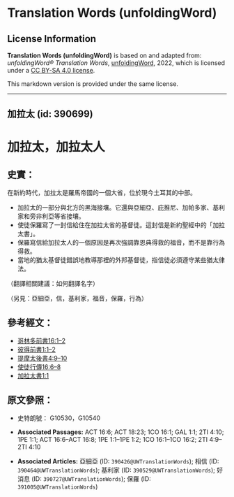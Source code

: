 # Translation Words (unfoldingWord)

## License Information

**Translation Words (unfoldingWord)** is based on and adapted from: _unfoldingWord® Translation Words_, [unfoldingWord](https://unfoldingword.org/utw), 2022, which is licensed under a [CC BY-SA 4.0 license](https://creativecommons.org/licenses/by-sa/4.0/legalcode.en).

This markdown version is provided under the same license.



--------------------------------

## 加拉太 (id: 390699)

加拉太，加拉太人
========

史實：
---

在新約時代，加拉太是羅馬帝國的一個大省，位於現今土耳其的中部。

* 加拉太的一部分與北方的黑海接壤。它還與亞細亞、庇推尼、加帕多家、基利家和旁非利亞等省接壤。
* 使徒保羅寫了一封信給住在加拉太省的基督徒。這封信是新約聖經中的「加拉太書」。
* 保羅寫信給加拉太人的一個原因是再次強調靠恩典得救的福音，而不是靠行為得救。
* 當地的猶太基督徒錯誤地教導那裡的外邦基督徒，指信徒必須遵守某些猶太律法。

（翻譯相關建議：如何翻譯名字）

（另見：亞細亞，信，基利家，福音，保羅，行為）

參考經文：
-----

* [哥林多前書16:1–2](https://ref.ly/1Cor16:1-1Cor16:2)
* [彼得前書1:1–2](https://ref.ly/1Pet1:1-1Pet1:2)
* [提摩太後書4:9–10](https://ref.ly/2Tim4:9-2Tim4:10)
* [使徒行傳16:6–8](https://ref.ly/Acts16:6-Acts16:8)
* [加拉太書1:1](https://ref.ly/Gal1:1)

原文參照：
-----

* 史特朗號： G10530，G10540

* **Associated Passages:** ACT 16:6; ACT 18:23; 1CO 16:1; GAL 1:1; 2TI 4:10; 1PE 1:1; ACT 16:6–ACT 16:8; 1PE 1:1–1PE 1:2; 1CO 16:1–1CO 16:2; 2TI 4:9–2TI 4:10
* **Associated Articles:** 亞細亞 (ID: `390426@UWTranslationWords`); 相信 (ID: `390464@UWTranslationWords`); 基利家 (ID: `390529@UWTranslationWords`); 好消息 (ID: `390727@UWTranslationWords`); 保羅 (ID: `391005@UWTranslationWords`)

